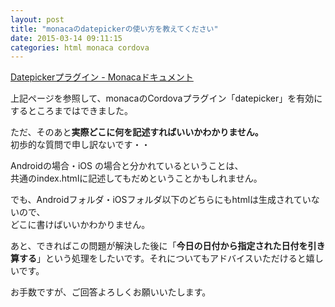 ```yaml
---
layout: post
title: "monacaのdatepickerの使い方を教えてください"
date: 2015-03-14 09:11:15
categories: html monaca cordova
---
```

<p><a href="http://docs.monaca.mobi/2.9/ja/reference/phonegap_plugin/datepicker/" rel="nofollow">Datepickerプラグイン - Monacaドキュメント</a></p>

<p>上記ページを参照して、monacaのCordovaプラグイン「datepicker」を有効にするところまではできました。</p>

<p>ただ、そのあと<strong>実際どこに何を記述すればいいかわかりません。</strong><br>
初歩的な質問で申し訳ないです・・</p>

<p>Androidの場合・iOS の場合と分かれているということは、<br>
共通のindex.htmlに記述してもだめということかもしれません。</p>

<p>でも、Androidフォルダ・iOSフォルダ以下のどちらにもhtmlは生成されていないので、<br>
どこに書けばいいかわかりません。</p>

<p>あと、できればこの問題が解決した後に「<strong>今日の日付から指定された日付を引き算する</strong>」という処理をしたいです。それについてもアドバイスいただけると嬉しいです。</p>

<p>お手数ですが、ご回答よろしくお願いいたします。</p>
